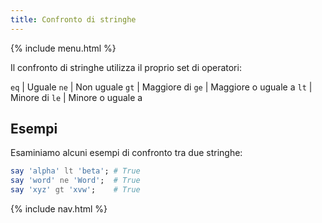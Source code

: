```yaml
---
title: Confronto di stringhe
---
```


{% include menu.html %}

Il confronto di stringhe utilizza il proprio set di operatori:

`eq` | Uguale
`ne` | Non uguale
`gt` | Maggiore di
`ge` | Maggiore o uguale a
`lt` | Minore di
`le` | Minore o uguale a

## Esempi

Esaminiamo alcuni esempi di confronto tra due stringhe:

```raku
say 'alpha' lt 'beta'; # True
say 'word' ne 'Word';  # True
say 'xyz' gt 'xvw';    # True
```

{% include nav.html %}